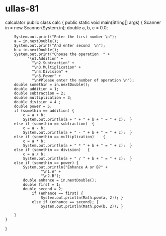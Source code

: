 # ullas-81
calculator
public class calc
{
    public static void main(String[] args)
    {
        Scanner in = new Scanner(System.in);
        double a, b, c = 0.0;

        System.out.print("Enter the first number \n");
        a = in.nextDouble();
        System.out.print("And enter second  \n");
        b = in.nextDouble();
        System.out.print("Choose the operation  " +
              "\n1.Addition" +
        		"\n2.Subtraction" +
        		"\n3.Multiplication" +
        		"\n4.Division" +
        		"\n5.Power" +
        		"\n#Please enter the number of operation \n");
        double somethin = in.nextDouble();
        double addition = 1;
        double subtraction = 2;
        double multiplication = 3;
        double division = 4 ;
        double power = 5;
        if (somethin == addition) {
        	c = a + b;  
        	System.out.println(a + " + " + b + " = " + c);  }
        else if (somethin == subtraction)  {
        	c = a - b;  
        	System.out.println(a + " - " + b + " = " + c);	}
        else if (somethin == multiplication)	{
        	c = a * b;   
        	System.out.println(a + " * " + b + " = " + c);	}
        else if (somethin == division)   {
        	c = a / b;  
        	System.out.println(a + " / " + b + " = " + c);	}
        else if (somethin == power)	{
        	System.out.println("Enhance A or B?" +
        			"\n1.A" +
        			"\n2.B");
        	double enhance = in.nextDouble();
        	double first = 1;
        	double second = 2;
        		if (enhance == first) {
        			System.out.println(Math.pow(a, 2)); }	
        		else if (enhance == second); {
        			System.out.println(Math.pow(b, 2)); }
        
        }
    }
}
